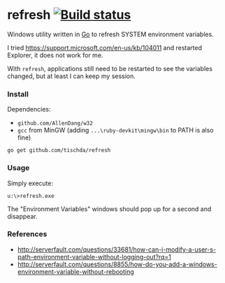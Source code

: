 ﻿# refresh [![Build status](https://ci.appveyor.com/api/projects/status/ok7detq1hwnbd5cc?svg=true)](https://ci.appveyor.com/project/tischda/refresh)

Windows utility written in [Go](https://www.golang.org) to refresh
SYSTEM environment variables.

I tried https://support.microsoft.com/en-us/kb/104011 and restarted Explorer,
it does not work for me.

With `refresh`, applications still need to be restarted to see the variables
changed, but at least I can keep my session.

### Install

Dependencies:

* `github.com/AllenDang/w32`
* `gcc` from MinGW (adding `...\ruby-devkit\mingw\bin` to PATH is also fine)

~~~
go get github.com/tischda/refresh
~~~

### Usage

Simply execute:

~~~
u:\>refresh.exe
~~~

The "Environment Variables" windows should pop up for a second and disappear.

### References

* http://serverfault.com/questions/33681/how-can-i-modify-a-user-s-path-environment-variable-without-logging-out?rq=1
* http://serverfault.com/questions/8855/how-do-you-add-a-windows-environment-variable-without-rebooting
